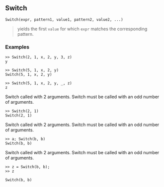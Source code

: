 ## Switch

```
Switch(expr, pattern1, value1, pattern2, value2, ...)
```

> yields the first `value` for which `expr` matches the corresponding pattern.
 
### Examples
```
>> Switch(2, 1, x, 2, y, 3, z)
y

>> Switch(5, 1, x, 2, y)
Switch(5, 1, x, 2, y)

>> Switch(5, 1, x, 2, y, _, z)
z
```

Switch called with 2 arguments. Switch must be called with an odd number of arguments.
```
>> Switch(2, 1)
Switch(2, 1)
```

Switch called with 2 arguments. Switch must be called with an odd number of arguments.
```
>> a; Switch(b, b)
Switch(b, b)
```

Switch called with 2 arguments. Switch must be called with an odd number of arguments.
```
>> z = Switch(b, b);
>> z

Switch(b, b)
```
